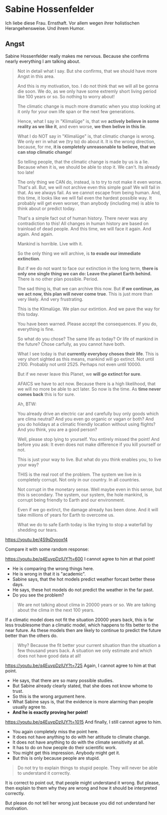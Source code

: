 # Sabine Hossenfelder

Ich liebe diese Frau.  Ernsthaft.
Vor allem wegen ihrer holistischen Herangehensweise.
Und ihrem Humor.


## Angst

Sabine Hossenfelder really makes me nervous.
Because she confirms nearly everything I am talking about.

> Not in detail what I say.  But she confirms, that we should have more Angst in this area.
>
> And this is my motivation, too.  I do not think that we will all be gonna die soon.
> We do, as we only have some extremly short living period like 100 years or so.
> So nothing to worry about!
>
> The climatic change is much more dramatic when you stop looking at it
> only for your own life span or the next few generations.
>
> Hence, what I say in "Klimalüge" is,
> that we **actively believe in some reality as we like it**,
> and even worse, **we then belive in this lie**.
> 
> What I do NOT say in "Klimalüge" is, that climatic change is wrong.
> We only err in what we (try to) do about it.  It is the wrong direction, because, for me,
> **it is completely unreasonable to believe, that we can stop climatic change**!
>
> So telling people, that the climatic change is made by us is a lie.
> Because when it is, we should be able to stop it.  We can't.  Its already too late!
> 
> The only thing we CAN do, instead, is to try to not make it even worse.
> That's all.  But, we will not archive even this simple goal!
> We will fail in that.  As we always fail.  As we cannot escape from being human.
> And, this time, it looks like we will fail even the hardest possible way.
> It probably will get even worser, than anybody (including me) is able to think about or predict today.
>
> That's a simple fact out of human history.  There never was any contradiction to this!
> All changes in human history are based on trainload of dead people.
> And this time, we will face it again.  And again.  And again.
>
> Mankind is horrible.  Live with it.
>
> So the only thing we will archive, is **to evade our immediate extinction**.
>
> But if we do not want to face our extinction in the long term, **there is only one single thing
> we can do:  Leave the planet Earth behind.**  There is no other plan possible.  Period.
>
> The sad thing is, that we can archive this now.
> But **if we continue, as we act now, this plan will never come true**.
> This is just more than very likely.  And very frustrating.
>
> This is the Klimalüge.  We plan our extintion.  And we pave the way for this today.
>
> You have been warned.  Please accept the consequences.  If you do, everything is fine.
> 
> So what do you chose?  The same life as today?  Or life of mankind in the future?
> Chose carfully, as you cannot have both.
>
> What I see today is that **currently everyboy choses their life**.
> This is very short sighted as this means, mankind will go extinct.
> Not until 2100.  Probably not until 2525.  Perhaps not even until 10000.
>
> But if we never leave this Planet, we **will go extinct for sure**.
>
> AFAICS we have to act now.  Because there is a high likelihood,
> that we will no more be able to act later.  So now is the time.
> As **time never comes back** this is for sure.
>
> Ah, BTW:
>
> You already drive an electric car and carefully buy only goods which are clima neutral?
> And you even go organic or vagan or both?
> And you do holidays at a climatic friendly location without using flights?
> And you think, you are a good person?
>
> Well, please stop lying to yourself.  You entirely missed the point!
> And before you ask: It even does not make difference if you kill yourself or not.
>
> This is just your way to live.  But what do you think enables you, to live your way?
> 
> THIS is the real root of the problem.  The system we live in is completely corrupt.
> Not only in our country.  In all countries.
> 
> Not corrupt in the monetary sense.  Well maybe even in this sense, but this is secondary.
> The system, our system, the hole mankind, is corrupt being friendly to Earth and our environment.
>
> Even if we go extinct, the damage already has been done.  And it will take millions of years
> for Earth to overcome us.
>
> What we do to safe Earth today is like trying to stop a waterfall by shedding our tears.

https://youtu.be/4S9sDyooxf4

Compare it with some random response:

https://youtu.be/q4EuvpDzlUY?t=600 I cannot agree to him at that point!

- He is comparing the wrong things here.
- He is wrong in that it is "academic".
- Sabine says, that the hot models predict weather forcast better these days.
- He says, these hot models do not predict the weather in the far past.
- Do you see the problem?

> We are not talking about clima in 20000 years or so.
> We are talking about the clima in the next 100 years.

If a climatic model does not fit the situation 20000 years back,
this is far less troublesome than a climatic model, which happens
to fits better to the near future.  As these models then are likely
to continue to predict the future better than the others do.

> Why?  Because the fit better your current situation than the situation a few thousand years back.
> A situation we only estimate and which does not have good data at all!

https://youtu.be/q4EuvpDzlUY?t=725 Again, I cannot agree to him at that point.

- He says, that there are so many possible studies.
- But Sabine already clearly stated, that she does not know whome to trust.
- So this is the wrong argument here.
- What Sabine says is, that the evidence is more alarming than people usually agree to.
- **And he is exactly proving her point!**

https://youtu.be/q4EuvpDzlUY?t=1015 And finally, I still cannot agree to him.

- You again completely miss the point here.
- It does not have anything to do with her attitude to climate change.
- It does not have anything to do with the climate sensitivity at all.
- It has to do on how people do their scientific work.
- You might get this impression.  Anybody might get it.
- But this is only because people are stupid.

> Do not try to explain things to stupid people.
> They will never be able to understand it correctly.

It is correct to point out, that people might understand it wrong.
But please, then explain to them why they are wrong and how it should be interpreted correctly.

But please do not tell her wrong just because you did not understand her motivation.

